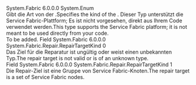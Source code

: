 <Type Name="RepairTargetKind" FullName="System.Fabric.Repair.RepairTargetKind">
  <TypeSignature Language="C#" Value="public enum RepairTargetKind" />
  <TypeSignature Language="ILAsm" Value=".class public auto ansi sealed RepairTargetKind extends System.Enum" />
  <TypeSignature Language="DocId" Value="T:System.Fabric.Repair.RepairTargetKind" />
  <TypeSignature Language="VB.NET" Value="Public Enum RepairTargetKind" />
  <TypeSignature Language="F#" Value="type RepairTargetKind = " />
  <AssemblyInfo>
    <AssemblyName>System.Fabric</AssemblyName>
    <AssemblyVersion>6.0.0.0</AssemblyVersion>
  </AssemblyInfo>
  <Base>
    <BaseTypeName>System.Enum</BaseTypeName>
  </Base>
  <Docs>
    <summary>
      <para><span data-ttu-id="6bf38-101">Gibt die Art von der <see cref="T:System.Fabric.Repair.RepairTargetDescription" />.</span><span class="sxs-lookup"><span data-stu-id="6bf38-101">Specifies the kind of the <see cref="T:System.Fabric.Repair.RepairTargetDescription" />.</span></span></para>
      <para><span data-ttu-id="6bf38-102">Dieser Typ unterstützt die Service Fabric-Plattform; Es ist nicht vorgesehen, direkt aus Ihrem Code verwendet werden.</span><span class="sxs-lookup"><span data-stu-id="6bf38-102">This type supports the Service Fabric platform; it is not meant to be used directly from your code.</span></span></para>
    </summary>
    <remarks>To be added.</remarks>
  </Docs>
  <Members>
    <Member MemberName="Invalid">
      <MemberSignature Language="C#" Value="Invalid" />
      <MemberSignature Language="ILAsm" Value=".field public static literal valuetype System.Fabric.Repair.RepairTargetKind Invalid = int32(0)" />
      <MemberSignature Language="DocId" Value="F:System.Fabric.Repair.RepairTargetKind.Invalid" />
      <MemberSignature Language="VB.NET" Value="Invalid" />
      <MemberSignature Language="F#" Value="Invalid = 0" Usage="System.Fabric.Repair.RepairTargetKind.Invalid" />
      <MemberType>Field</MemberType>
      <AssemblyInfo>
        <AssemblyName>System.Fabric</AssemblyName>
        <AssemblyVersion>6.0.0.0</AssemblyVersion>
      </AssemblyInfo>
      <ReturnValue>
        <ReturnType>System.Fabric.Repair.RepairTargetKind</ReturnType>
      </ReturnValue>
      <MemberValue>0</MemberValue>
      <Docs>
        <summary>
          <para><span data-ttu-id="6bf38-103">Das Ziel für die Reparatur ist ungültig oder weist einen unbekannten Typ.</span><span class="sxs-lookup"><span data-stu-id="6bf38-103">The repair target is not valid or is of an unknown type.</span></span></para>
        </summary>
      </Docs>
    </Member>
    <Member MemberName="Node">
      <MemberSignature Language="C#" Value="Node" />
      <MemberSignature Language="ILAsm" Value=".field public static literal valuetype System.Fabric.Repair.RepairTargetKind Node = int32(1)" />
      <MemberSignature Language="DocId" Value="F:System.Fabric.Repair.RepairTargetKind.Node" />
      <MemberSignature Language="VB.NET" Value="Node" />
      <MemberSignature Language="F#" Value="Node = 1" Usage="System.Fabric.Repair.RepairTargetKind.Node" />
      <MemberType>Field</MemberType>
      <AssemblyInfo>
        <AssemblyName>System.Fabric</AssemblyName>
        <AssemblyVersion>6.0.0.0</AssemblyVersion>
      </AssemblyInfo>
      <ReturnValue>
        <ReturnType>System.Fabric.Repair.RepairTargetKind</ReturnType>
      </ReturnValue>
      <MemberValue>1</MemberValue>
      <Docs>
        <summary>
          <para><span data-ttu-id="6bf38-104">Die Repair-Ziel ist eine Gruppe von Service Fabric-Knoten.</span><span class="sxs-lookup"><span data-stu-id="6bf38-104">The repair target is a set of Service Fabric nodes.</span></span></para>
        </summary>
      </Docs>
    </Member>
  </Members>
</Type>